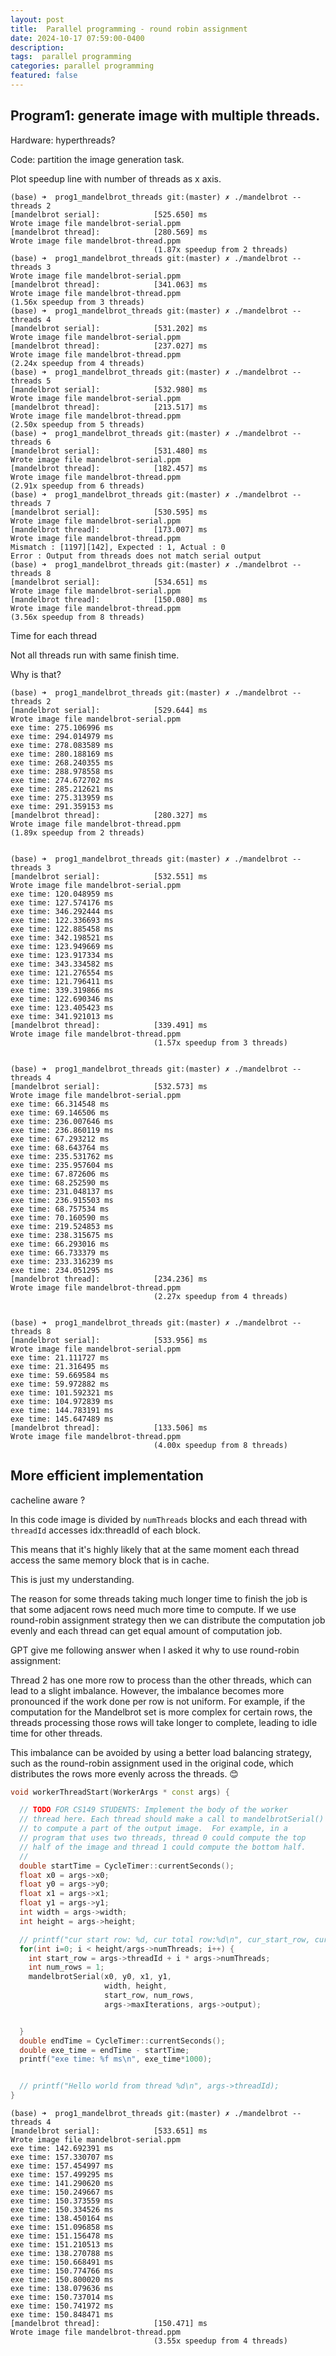 ```yaml
---
layout: post
title:  Parallel programming - round robin assignment
date: 2024-10-17 07:59:00-0400
description:  
tags:  parallel programming  
categories: parallel programming
featured: false
---
```




## Program1: generate image with multiple threads.

Hardware:
hyperthreads? 


Code: 
partition the image generation task.


Plot speedup line with number of threads as x axis.


```
(base) ➜  prog1_mandelbrot_threads git:(master) ✗ ./mandelbrot --threads 2
[mandelbrot serial]:            [525.650] ms
Wrote image file mandelbrot-serial.ppm
[mandelbrot thread]:            [280.569] ms
Wrote image file mandelbrot-thread.ppm
                                (1.87x speedup from 2 threads)
(base) ➜  prog1_mandelbrot_threads git:(master) ✗ ./mandelbrot --threads 3
Wrote image file mandelbrot-serial.ppm
[mandelbrot thread]:            [341.063] ms
Wrote image file mandelbrot-thread.ppm                                                                                                                                                       (1.56x speedup from 3 threads)
(base) ➜  prog1_mandelbrot_threads git:(master) ✗ ./mandelbrot --threads 4
[mandelbrot serial]:            [531.202] ms
Wrote image file mandelbrot-serial.ppm
[mandelbrot thread]:            [237.027] ms
Wrote image file mandelbrot-thread.ppm                                                                                                                                                       (2.24x speedup from 4 threads)
(base) ➜  prog1_mandelbrot_threads git:(master) ✗ ./mandelbrot --threads 5
[mandelbrot serial]:            [532.980] ms
Wrote image file mandelbrot-serial.ppm
[mandelbrot thread]:            [213.517] ms
Wrote image file mandelbrot-thread.ppm                                                                                                                                                       (2.50x speedup from 5 threads)
(base) ➜  prog1_mandelbrot_threads git:(master) ✗ ./mandelbrot --threads 6
[mandelbrot serial]:            [531.480] ms
Wrote image file mandelbrot-serial.ppm
[mandelbrot thread]:            [182.457] ms
Wrote image file mandelbrot-thread.ppm                                                                                                                                                       (2.91x speedup from 6 threads)
(base) ➜  prog1_mandelbrot_threads git:(master) ✗ ./mandelbrot --threads 7
[mandelbrot serial]:            [530.595] ms
Wrote image file mandelbrot-serial.ppm
[mandelbrot thread]:            [173.007] ms
Wrote image file mandelbrot-thread.ppm
Mismatch : [1197][142], Expected : 1, Actual : 0
Error : Output from threads does not match serial output
(base) ➜  prog1_mandelbrot_threads git:(master) ✗ ./mandelbrot --threads 8
[mandelbrot serial]:            [534.651] ms
Wrote image file mandelbrot-serial.ppm
[mandelbrot thread]:            [150.080] ms
Wrote image file mandelbrot-thread.ppm                                                                                                                                                       (3.56x speedup from 8 threads)
```


Time for each thread

Not all threads run with same finish time.


Why is that?
```
(base) ➜  prog1_mandelbrot_threads git:(master) ✗ ./mandelbrot --threads 2
[mandelbrot serial]:            [529.644] ms
Wrote image file mandelbrot-serial.ppm
exe time: 275.106996 ms
exe time: 294.014979 ms
exe time: 278.083589 ms
exe time: 280.188169 ms
exe time: 268.240355 ms
exe time: 288.978558 ms
exe time: 274.672702 ms
exe time: 285.212621 ms
exe time: 275.313959 ms
exe time: 291.359153 ms
[mandelbrot thread]:            [280.327] ms
Wrote image file mandelbrot-thread.ppm                                                                                                                                                       
(1.89x speedup from 2 threads)


(base) ➜  prog1_mandelbrot_threads git:(master) ✗ ./mandelbrot --threads 3
[mandelbrot serial]:            [532.551] ms
Wrote image file mandelbrot-serial.ppm
exe time: 120.048959 ms
exe time: 127.574176 ms
exe time: 346.292444 ms
exe time: 122.336693 ms
exe time: 122.885458 ms
exe time: 342.198521 ms
exe time: 123.949669 ms
exe time: 123.917334 ms
exe time: 343.334582 ms
exe time: 121.276554 ms
exe time: 121.796411 ms
exe time: 339.319866 ms
exe time: 122.690346 ms
exe time: 123.405423 ms
exe time: 341.921013 ms
[mandelbrot thread]:            [339.491] ms
Wrote image file mandelbrot-thread.ppm
                                (1.57x speedup from 3 threads)


(base) ➜  prog1_mandelbrot_threads git:(master) ✗ ./mandelbrot --threads 4
[mandelbrot serial]:            [532.573] ms
Wrote image file mandelbrot-serial.ppm
exe time: 66.314548 ms
exe time: 69.146506 ms
exe time: 236.007646 ms
exe time: 236.860119 ms
exe time: 67.293212 ms
exe time: 68.643764 ms
exe time: 235.531762 ms
exe time: 235.957604 ms
exe time: 67.872606 ms
exe time: 68.252590 ms
exe time: 231.048137 ms
exe time: 236.915503 ms
exe time: 68.757534 ms
exe time: 70.160590 ms
exe time: 219.524853 ms
exe time: 238.315675 ms
exe time: 66.293016 ms
exe time: 66.733379 ms
exe time: 233.316239 ms
exe time: 234.051295 ms
[mandelbrot thread]:            [234.236] ms
Wrote image file mandelbrot-thread.ppm
                                (2.27x speedup from 4 threads)


(base) ➜  prog1_mandelbrot_threads git:(master) ✗ ./mandelbrot --threads 8
[mandelbrot serial]:            [533.956] ms
Wrote image file mandelbrot-serial.ppm
exe time: 21.111727 ms
exe time: 21.316495 ms
exe time: 59.669584 ms
exe time: 59.972882 ms
exe time: 101.592321 ms
exe time: 104.972839 ms
exe time: 144.783191 ms
exe time: 145.647489 ms
[mandelbrot thread]:            [133.506] ms
Wrote image file mandelbrot-thread.ppm
                                (4.00x speedup from 8 threads)
```


## More efficient implementation

cacheline aware ? 

In this code image is divided by `numThreads` blocks and 
each thread with `threadId`   accesses idx:threadId of each block.

This means that it's highly likely that at the same moment each
thread access the same memory block that is in cache.

This is just my understanding.


The reason for some threads taking much longer time to finish the job
is that some adjacent rows need much more time to compute.
If we use round-robin assignment strategy then we can distribute the 
computation job evenly and each thread can get equal amount of computation job.

GPT give me following answer when I asked it why to use round-robin assignment:

Thread 2 has one more row to process than the other threads, which can lead to a slight imbalance. However, the imbalance becomes more pronounced if the work done per row is not uniform. For example, if the computation for the Mandelbrot set is more complex for certain rows, the threads processing those rows will take longer to complete, leading to idle time for other threads.

This imbalance can be avoided by using a better load balancing strategy, such as the round-robin assignment used in the original code, which distributes the rows more evenly across the threads. 😊


```cpp
void workerThreadStart(WorkerArgs * const args) {

  // TODO FOR CS149 STUDENTS: Implement the body of the worker
  // thread here. Each thread should make a call to mandelbrotSerial()
  // to compute a part of the output image.  For example, in a
  // program that uses two threads, thread 0 could compute the top
  // half of the image and thread 1 could compute the bottom half.
  //
  double startTime = CycleTimer::currentSeconds();
  float x0 = args->x0;
  float y0 = args->y0;
  float x1 = args->x1;
  float y1 = args->y1;
  int width = args->width;
  int height = args->height;

  // printf("cur start row: %d, cur total row:%d\n", cur_start_row, cur_total_rows);
  for(int i=0; i < height/args->numThreads; i++) {
    int start_row = args->threadId + i * args->numThreads;
    int num_rows = 1;
    mandelbrotSerial(x0, y0, x1, y1,
                     width, height,
                     start_row, num_rows,
                     args->maxIterations, args->output);


  }
  double endTime = CycleTimer::currentSeconds();
  double exe_time = endTime - startTime;
  printf("exe time: %f ms\n", exe_time*1000);


  // printf("Hello world from thread %d\n", args->threadId);
}
```

```
(base) ➜  prog1_mandelbrot_threads git:(master) ✗ ./mandelbrot --threads 4
[mandelbrot serial]:            [533.651] ms
Wrote image file mandelbrot-serial.ppm
exe time: 142.692391 ms
exe time: 157.330707 ms
exe time: 157.454997 ms
exe time: 157.499295 ms
exe time: 141.290620 ms
exe time: 150.249667 ms
exe time: 150.373559 ms
exe time: 150.334526 ms
exe time: 138.450164 ms
exe time: 151.096858 ms
exe time: 151.156478 ms
exe time: 151.210513 ms
exe time: 138.270788 ms
exe time: 150.668491 ms
exe time: 150.774766 ms
exe time: 150.800020 ms
exe time: 138.079636 ms
exe time: 150.737014 ms
exe time: 150.741972 ms
exe time: 150.848471 ms
[mandelbrot thread]:            [150.471] ms
Wrote image file mandelbrot-thread.ppm
                                (3.55x speedup from 4 threads)
```
